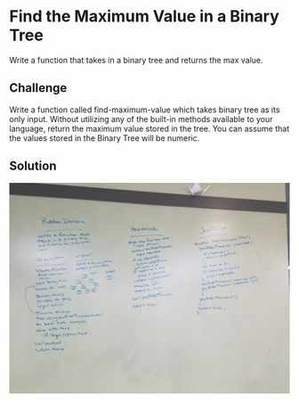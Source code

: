 # Find the Maximum Value in a Binary Tree
Write a function that takes in a binary tree and returns the max value.

## Challenge
Write a function called find-maximum-value which takes binary tree as its only input. Without utilizing any of the built-in methods available to your language, return the maximum value stored in the tree. You can assume that the values stored in the Binary Tree will be numeric.

## Solution
![find-maximum-value-binary-tree](./assets/find-maximum-value-binary-tree.jpg)